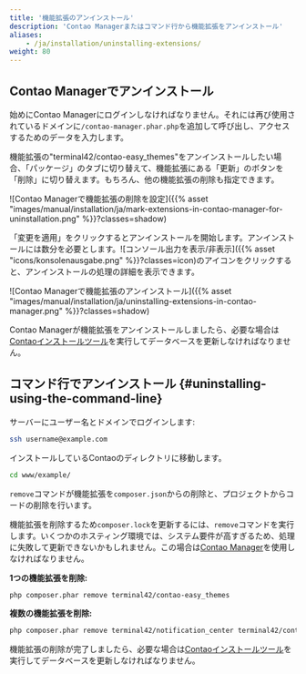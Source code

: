 ```yaml
---
title: '機能拡張のアンインストール'
description: 'Contao Managerまたはコマンド行から機能拡張をアンインストール'
aliases:
    - /ja/installation/uninstalling-extensions/
weight: 80
---
```


## Contao Managerでアンインストール

始めにContao Managerにログインしなければなりません。それには再び使用されているドメインに`/contao-manager.phar.php`を追加して呼び出し、アクセスするためのデータを入力します。

機能拡張の"terminal42/contao-easy\_themes"をアンインストールしたい場合、「パッケージ」のタブに切り替えて、機能拡張にある「更新」のボタンを「削除」に切り替えます。もちろん、他の機能拡張の削除も指定できます。

![Contao Managerで機能拡張の削除を設定]({{% asset "images/manual/installation/ja/mark-extensions-in-contao-manager-for-uninstallation.png" %}}?classes=shadow)

「変更を適用」をクリックするとアンインストールを開始します。アンインストールには数分を必要とします。![コンソール出力を表示/非表示]({{% asset "icons/konsolenausgabe.png" %}}?classes=icon)のアイコンをクリックすると、アンインストールの処理の詳細を表示できます。

![Contao Managerで機能拡張のアンインストール]({{% asset "images/manual/installation/ja/uninstalling-extensions-in-contao-manager.png" %}}?classes=shadow)

Contao Managerが機能拡張をアンインストールしましたら、必要な場合は[Contaoインストールツール](../contao-installtool/)を実行してデータベースを更新しなければなりません。

## コマンド行でアンインストール {#uninstalling-using-the-command-line}

サーバーにユーザー名とドメインでログインします:

```bash
ssh username@example.com
```

インストールしているContaoのディレクトリに移動します。

```bash
cd www/example/
```

`remove`コマンドが機能拡張を`composer.json`からの削除と、プロジェクトからコードの削除を行います。

機能拡張を削除するため`composer.lock`を更新するには、`remove`コマンドを実行します。いくつかのホスティング環境では、システム要件が高すぎるため、処理に失敗して更新できないかもしれません。この場合は[Contao Manager](#uninstalling-with-the-contao-manager)を使用しなければなりません。

**1つの機能拡張を削除:**

```bash
php composer.phar remove terminal42/contao-easy_themes
```

**複数の機能拡張を削除:**

```bash
php composer.phar remove terminal42/notification_center terminal42/contao-leads
```

機能拡張の削除が完了しましたら、必要な場合は[Contaoインストールツール](../contao-installtool/)を実行してデータベースを更新しなければなりません。
